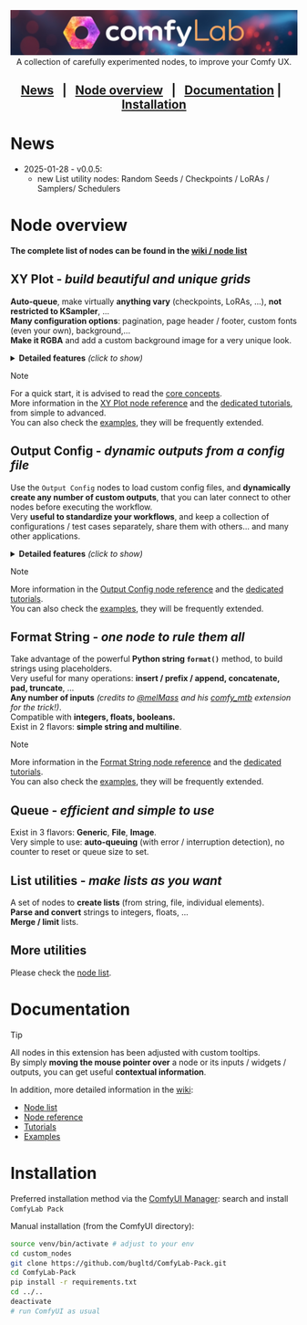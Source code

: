 <p align="center">
    <img src="static/repo_banner.png" title="welcome to ComfyLab Pack!">
    <br/>
    <span>A collection of carefully experimented nodes, to improve your Comfy UX.</span>
</p>

<h2 align="center"><a href="#️news">News</a> &nbsp; | &nbsp; <a href="#️node-overview">Node overview</a> &nbsp; | &nbsp; <a href="#documentation">Documentation</a> | &nbsp; <a href="#installation">Installation</a></h2>

# News

- 2025-01-28 - v0.0.5:
  - new List utility nodes: Random Seeds / Checkpoints / LoRAs / Samplers/ Schedulers

# Node overview

**The complete list of nodes can be found in the [wiki / node list](./wiki/node_list.md)**

## XY Plot - _build beautiful and unique grids_

**Auto-queue**, make virtually **anything vary** (checkpoints, LoRAs, ...), **not restricted to KSampler**, ...\
**Many configuration options**: pagination, page header / footer, custom fonts (even your own), background,...\
**Make it RGBA** and add a custom background image for a very unique look.

<details>
<summary><strong>Detailed features</strong> <i>(click to show)</i></summary>

- simple to use by default: **only 2 nodes**
  - **optional configuration nodes** to customize the grid, or the **page header / footer**
  - with possible **pagination, row / column switch**
- **auto-queuing** (very simple to use, automatic error / interruption detection)
- you can virtually **make anything vary**: CFG, seed, checkpoint / sampler / LoRA / ...
- **not restricted to KSampler**: can be adapted to any process generating images
- **many configuration options**:
  - custom row/col headers, with string templating
  - font (type / size / color)
    - in row / column headers, and/or page header / footer (each configurable differently)
    - either one of the 4 fonts shipped with the extension, or any other TTF font on your disk
  - background color:
    - make **your grid transparent (RGBA)** to add a custom background image
  - padding, wrap, ...
- mix any image resolution / aspect ratio
- ...
</details>

> [!NOTE]
> For a quick start, it is advised to read the [core concepts](./wiki/node%20reference/xy%20plot/00%20-%20core%20concepts.md).\
> More information in the [XY Plot node reference](./wiki/node%20reference/xy%20plot/) and the [dedicated tutorials](./wiki/tutorials/XY%20Plot/), from simple to advanced.\
> You can also check the [examples](./wiki/examples/), they will be frequently extended.

## Output Config - _dynamic outputs from a config file_

Use the `Output Config` nodes to load custom config files, and **dynamically create any number of custom outputs**, that you can later connect to other nodes before executing the workflow.\
Very **useful to standardize your workflows**, and keep a collection of configurations / test cases separately, share them with others... and many other applications.

<details>
<summary><strong>Detailed features</strong> <i>(click to show)</i></summary>

- **any number of outputs**, you decide what you need for your speific cases
- **very simple** config file, by default, only `output: value` is needed
- optionally configure the **shape, color, and even the type** of each output
- available in **JSON / JSON5 / YAML** (with comments if you wish)
- strictly validated with a **JSON Schema**, with **detailed visual report** in case of errors
</details>

> [!NOTE]
> More information in the [Output Config node reference](./wiki/node%20reference/output%20config.md) and the [dedicated tutorials](./wiki/tutorials/Output%20Config/).\
> You can also check the [examples](./wiki/examples/), they will be frequently extended.

## Format String - _one node to rule them all_

Take advantage of the powerful **Python string `format()`** method, to build strings using placeholders.\
Very useful for many operations: **insert / prefix / append, concatenate, pad, truncate**, ...\
**Any number of inputs** _(credits to [@melMass](https://github.com/melMass) and his [comfy_mtb](https://github.com/melMass/comfy_mtb) extension for the trick!)_.\
Compatible with **integers, floats, booleans.**\
Exist in 2 flavors: **simple string and multiline**.

> [!NOTE]
> More information in the [Format String node reference](./wiki/node%20reference/format.md) and the [dedicated tutorials](./wiki/tutorials/Format/).\
> You can also check the [examples](./wiki/examples/), they will be frequently extended.

## Queue - _efficient and simple to use_

Exist in 3 flavors: **Generic**, **File**, **Image**.\
Very simple to use: **auto-queuing** (with error / interruption detection), no counter to reset or queue size to set.

## List utilities - _make lists as you want_

A set of nodes to **create lists** (from string, file, individual elements).\
**Parse and convert** strings to integers, floats, ...\
**Merge / limit** lists.

## More utilities

Please check the [node list](./wiki/node_list.md).

# Documentation

> [!TIP]
> All nodes in this extension has been adjusted with custom tooltips.\
> By simply **moving the mouse pointer over** a node or its inputs / widgets / outputs, you can get useful **contextual information**.

In addition, more detailed information in the [wiki](./wiki/):

- [Node list](./wiki/node_list.md)
- [Node reference](./wiki/node%20reference/)
- [Tutorials](./wiki/tutorials/)
- [Examples](./wiki/examples/)

# Installation

Preferred installation method via the [ComfyUI Manager](https://github.com/ltdrdata/ComfyUI-Manager): search and install `ComfyLab Pack`

Manual installation (from the ComfyUI directory):

```bash
source venv/bin/activate # adjust to your env
cd custom_nodes
git clone https://github.com/bugltd/ComfyLab-Pack.git
cd ComfyLab-Pack
pip install -r requirements.txt
cd ../..
deactivate
# run ComfyUI as usual
```
